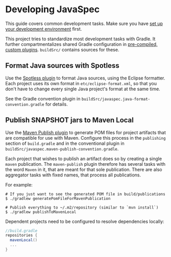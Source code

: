 # Developing JavaSpec

This guide covers common development tasks.  Make sure you have [set up your
development environment](./development-environment.md) first.

This project tries to standardize most development tasks with Gradle.  It
further compartmentalizes shared Gradle configuration in [pre-compiled, custom
plugins][gradle-custom-plugins].  `buildSrc/` contains sources for these.

[gradle-custom-plugins]: https://docs.gradle.org/current/userguide/custom_plugins.html#sec:precompiled_plugins


## Format Java sources with Spotless

Use the [Spotless plugin][github-diffplug-spotless] to format Java sources,
using the Eclipse formatter.  Each project uses its own format in
`etc/eclipse-format.xml`, so that you don't have to change every single Java
project's format at the same time.

See the Gradle convention plugin in
`buildSrc/javaspec.java-format-convention.gradle` for details.


[github-diffplug-spotless]: https://github.com/diffplug/spotless


## Publish SNAPSHOT jars to Maven Local

Use the [Maven Publish plugin][gradle-publishing-maven] to generate POM files
for project artifacts that are compatible for use with Maven.  Configure this
process in the `publishing` section of `build.gradle` and in the conventional
plugin in `buildSrc/javaspec.maven-publish-convention.gradle`.

Each project that wishes to publish an artifact does so by creating a single
`maven` publication.  The `maven-publish` plugin therefore has several tasks
with the word `Maven` in it, that are meant for that sole publication.  There
are also aggregator tasks with fixed names, that process all publications.

For example:

```shell
# If you just want to see the generated POM file in build/publications
$ ./gradlew generatePomFileForMavenPublication

# Publish everything to ~/.m2/repository (similar to `mvn install`)
$ ./gradlew publishToMavenLocal
```

Dependent projects need to be configured to resolve dependencies locally:

```gradle
//build.gradle
repositories {
  mavenLocal()
  ...
}
```

[gradle-publishing-maven]: https://docs.gradle.org/current/userguide/publishing_maven.html#publishing_maven:complete_example
